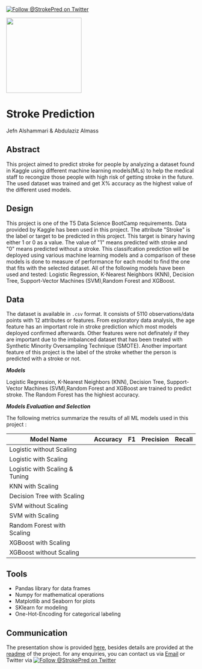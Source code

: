 [![Follow @StrokePred on Twitter](https://img.shields.io/twitter/follow/strokepred?style=social)](https://twitter.com/StrokePred)

<img src="https://topnews.in/healthcare/sites/default/files/styles/large/public/Stroke7.jpg?itok=xInaWFYK" width="200" height="200">

# Stroke Prediction
Jefn Alshammari & Abdulaziz Almass
## Abstract
This project aimed to predict stroke for people by analyzing a dataset found in Kaggle using different machine learning models(MLs) to help the medical staff to recongize those people with high risk of getting stroke in the future. The used dataset was trained and get X% accuracy as the highest value of the different used models.  

<!-- The data has been explored, cleaned and One-Hot-Encoding for some of the features such as "gender" ...etc.  -->

## Design

This project is one of the T5 Data Science BootCamp requirements. Data provided by Kaggle has been used in this project. The attribute "Stroke" is the label or target to be predicted in this project. This target is binary having either 1 or 0 as a value. The value of "1" means predicted with stroke and "0" means predicted without a stroke. This classifcation prediction will be deployed using various machine learning models and a comparison of these models is done to measure of performance for each model to find the one that fits with the selected dataset. All of the following models have been used and tested: Logistic Regression, K-Nearest Neighbors (KNN), Decision Tree,  Support-Vector Machines (SVM),Random Forest and XGBoost.  

## Data 

The dataset is available in ```.csv``` format. It consists of 5110 observations/data points with 12 attributes or features. From exploratory data analysis, the age feature has an important role in stroke prediction which most models deployed confirmed afterwards. Other features were not definately if they are important due to the imbalanced dataset that has been treated with Synthetic Minority Oversampling Technique (SMOTE). Another important feature of this project is the label of the stroke whether the person is predicted with a stroke or not.


***Models***

Logistic Regression, K-Nearest Neighbors (KNN), Decision Tree, Support-Vector Machines (SVM),Random Forest and XGBoost are trained to predict stroke. The Random Forest has the highiest accuracy.

***Models Evaluation and Selection***

The following metrics summarize the results of all ML models used in this project : 

|           Model Name           |  Accuracy  |    F1    |   Precision   |    Recall   |
| ------------------------------ | ---------- | -------- | ------------- | ----------- |
| Logistic without Scaling       |            |          |               |             |
| Logistic with Scaling          |            |          |               |             |
| Logistic with Scaling & Tuning |            |          |               |             |
| KNN with Scaling               |            |          |               |             |
| Decision Tree with Scaling     |            |          |               |             |
| SVM without Scaling            |            |          |               |             |
| SVM with Scaling               |            |          |               |             |
| Random Forest with Scaling     |            |          |               |             |
| XGBoost with Scaling           |            |          |               |             |
| XGBoost without Scaling        |            |          |               |             |

## Tools

- Pandas library for data frames
- Numpy for mathematical operations
- Matplotlib and Seaborn for plots
- SKlearn for modeling
- One-Hot-Encoding for categorical labeling

## Communication

The presentation show is provided [here](https://github.com/jefnkhalaf/Stroke-Prediction/edit/main/Final_Phase/Presentation.pdf), besides details are provided at the [readme](https://github.com/jefnkhalaf/Stroke-Prediction/blob/main/README.md) of the project.
for any enquiries, you can contact us via [Email]( mailto:jefnkhalaf@gmail.com) or Twitter via [![Follow @StrokePred on Twitter](https://img.shields.io/twitter/follow/strokepred?style=social)](https://twitter.com/StrokePred)
